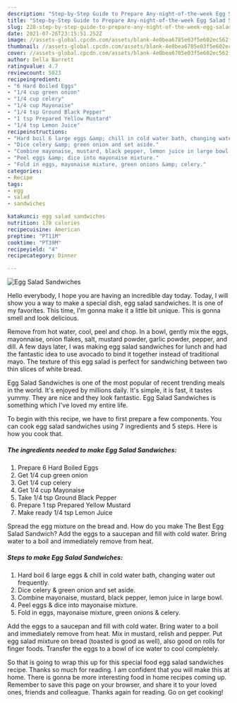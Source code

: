 ```yaml
---
description: "Step-by-Step Guide to Prepare Any-night-of-the-week Egg Salad Sandwiches"
title: "Step-by-Step Guide to Prepare Any-night-of-the-week Egg Salad Sandwiches"
slug: 228-step-by-step-guide-to-prepare-any-night-of-the-week-egg-salad-sandwiches
date: 2021-07-26T23:15:51.252Z
image: //assets-global.cpcdn.com/assets/blank-4e0bea6785e03f5e602ec562f230caae08da540cada707380b4fe1bbebba43da.png
thumbnail: //assets-global.cpcdn.com/assets/blank-4e0bea6785e03f5e602ec562f230caae08da540cada707380b4fe1bbebba43da.png
cover: //assets-global.cpcdn.com/assets/blank-4e0bea6785e03f5e602ec562f230caae08da540cada707380b4fe1bbebba43da.png
author: Della Barrett
ratingvalue: 4.7
reviewcount: 5023
recipeingredient:
- "6 Hard Boiled Eggs"
- "1/4 cup green onion"
- "1/4 cup celery"
- "1/4 cup Mayonaise"
- "1/4 tsp Ground Black Pepper"
- "1 tsp Prepared Yellow Mustard"
- "1/4 tsp Lemon Juice"
recipeinstructions:
- "Hard boil 6 large eggs &amp; chill in cold water bath, changing water out frequently."
- "Dice celery &amp; green onion and set aside."
- "Combine mayonaise, mustard, black pepper, lemon juice in large bowl."
- "Peel eggs &amp; dice into mayonaise mixture."
- "Fold in eggs, mayonaise mixture, green onions &amp; celery."
categories:
- Recipe
tags:
- egg
- salad
- sandwiches

katakunci: egg salad sandwiches 
nutrition: 178 calories
recipecuisine: American
preptime: "PT11M"
cooktime: "PT39M"
recipeyield: "4"
recipecategory: Dinner

---
```



![Egg Salad Sandwiches](//assets-global.cpcdn.com/assets/blank-4e0bea6785e03f5e602ec562f230caae08da540cada707380b4fe1bbebba43da.png)

Hello everybody, I hope you are having an incredible day today. Today, I will show you a way to make a special dish, egg salad sandwiches. It is one of my favorites. This time, I'm gonna make it a little bit unique. This is gonna smell and look delicious.

Remove from hot water, cool, peel and chop. In a bowl, gently mix the eggs, mayonnaise, onion flakes, salt, mustard powder, garlic powder, pepper, and dill. A few days later, I was making egg salad sandwiches for lunch and had the fantastic idea to use avocado to bind it together instead of traditional mayo. The texture of this egg salad is perfect for sandwiching between two thin slices of white bread.

Egg Salad Sandwiches is one of the most popular of recent trending meals in the world. It's enjoyed by millions daily. It's simple, it is fast, it tastes yummy. They are nice and they look fantastic. Egg Salad Sandwiches is something which I've loved my entire life.


To begin with this recipe, we have to first prepare a few components. You can cook egg salad sandwiches using 7 ingredients and 5 steps. Here is how you cook that.

<!--inarticleads1-->

##### The ingredients needed to make Egg Salad Sandwiches:

1. Prepare 6 Hard Boiled Eggs
1. Get 1/4 cup green onion
1. Get 1/4 cup celery
1. Get 1/4 cup Mayonaise
1. Take 1/4 tsp Ground Black Pepper
1. Prepare 1 tsp Prepared Yellow Mustard
1. Make ready 1/4 tsp Lemon Juice


Spread the egg mixture on the bread and. How do you make The Best Egg Salad Sandwich? Add the eggs to a saucepan and fill with cold water. Bring water to a boil and immediately remove from heat. 

<!--inarticleads2-->

##### Steps to make Egg Salad Sandwiches:

1. Hard boil 6 large eggs &amp; chill in cold water bath, changing water out frequently.
1. Dice celery &amp; green onion and set aside.
1. Combine mayonaise, mustard, black pepper, lemon juice in large bowl.
1. Peel eggs &amp; dice into mayonaise mixture.
1. Fold in eggs, mayonaise mixture, green onions &amp; celery.


Add the eggs to a saucepan and fill with cold water. Bring water to a boil and immediately remove from heat. Mix in mustard, relish and pepper. Put egg salad mixture on bread (toasted is good as well), also good on rolls for finger foods. Transfer the eggs to a bowl of ice water to cool completely. 

So that is going to wrap this up for this special food egg salad sandwiches recipe. Thanks so much for reading. I am confident that you will make this at home. There is gonna be more interesting food in home recipes coming up. Remember to save this page on your browser, and share it to your loved ones, friends and colleague. Thanks again for reading. Go on get cooking!
